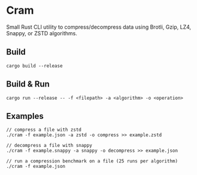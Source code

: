 # Cram

Small Rust CLI utility to compress/decompress data using Brotli, Gzip, LZ4, Snappy, or ZSTD algorithms.

## Build

`cargo build --release`

## Build & Run

`cargo run --release -- -f <filepath> -a <algorithm> -o <operation>`

## Examples

```
// compress a file with zstd
./cram -f example.json -a zstd -o compress >> example.zstd
```

```
// decompress a file with snappy
./cram -f example.snappy -a snappy -o decompress >> example.json
```

```
// run a compression benchmark on a file (25 runs per algorithm)
./cram -f example.json
```
